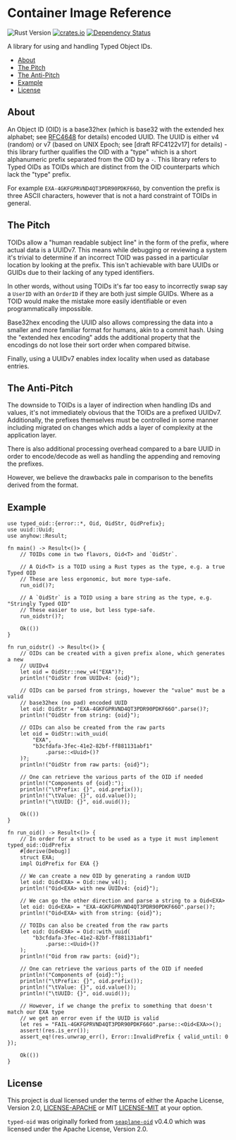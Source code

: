 # Container Image Reference

![Rust Version][rustc-image]
[![crates.io][crate-image]][crate-link]
[![Dependency Status][deps-image]][deps-link]

A library for using and handling Typed Object IDs.

<!-- vim-markdown-toc GFM -->

* [About](#about)
* [The Pitch](#the-pitch)
* [The Anti-Pitch](#the-anti-pitch)
* [Example](#example)
* [License](#license)

<!-- vim-markdown-toc -->

## About

An Object ID (OID) is a base32hex (which is base32 with the extended hex
alphabet; see [RFC4648] for details) encoded UUID. The UUID is either v4
(random) or v7 (based on UNIX Epoch; see [draft RFC4122v17] for details) - this
library further qualifies the OID with a "type" which is a short alphanumeric
prefix separated from the OID by a `-`. This library refers to Typed OIDs as
TOIDs which are distinct from the OID counterparts which lack the "type"
prefix.

For example `EXA-4GKFGPRVND4QT3PDR90PDKF66O`, by convention the prefix is three
ASCII characters, however that is not a hard constraint of TOIDs in general.

## The Pitch

TOIDs allow a "human readable subject line" in the form of the prefix, where
actual data is a UUIDv7. This means while debugging or reviewing a system it's
trivial to determine if an incorrect TOID was passed in a particular location by
looking at the prefix. This isn't achievable with bare UUIDs or GUIDs due to
their lacking of any typed identifiers.

In other words, without using TOIDs it's far too easy to incorrectly swap say a
`UserID` with an `OrderID` if they are both just simple GUIDs. Where as a TOID
would make the mistake more easily identifiable or even programmatically
impossible.

Base32hex encoding the UUID also allows compressing the data into a smaller and
more familiar format for humans, akin to a commit hash. Using the "extended hex
encoding" adds the additional property that the encodings do not lose their
sort order when compared bitwise.

Finally, using a UUIDv7 enables index locality when used as database entries.

## The Anti-Pitch

The downside to TOIDs is a layer of indirection when handling IDs and values,
it's not immediately obvious that the TOIDs are a prefixed UUIDv7.
Additionally, the prefixes themselves must be controlled in some manner
including migrated on changes which adds a layer of complexity at the
application layer.

There is also additional processing overhead compared to a bare UUID in order
to encode/decode as well as handling the appending and removing the prefixes.

However, we believe the drawbacks pale in comparison to the benefits derived
from the format.

## Example

```rust,no_run
use typed_oid::{error::*, Oid, OidStr, OidPrefix};
use uuid::Uuid;
use anyhow::Result;

fn main() -> Result<()> {
    // TOIDs come in two flavors, Oid<T> and `OidStr`.

    // A Oid<T> is a TOID using a Rust types as the type, e.g. a true Typed OID
    // These are less ergonomic, but more type-safe.
    run_oid()?;

    // A `OidStr` is a TOID using a bare string as the type, e.g. "Stringly Typed OID"
    // These easier to use, but less type-safe.
    run_oidstr()?;

    Ok(())
}

fn run_oidstr() -> Result<()> {
    // OIDs can be created with a given prefix alone, which generates a new
    // UUIDv4
    let oid = OidStr::new_v4("EXA")?;
    println!("OidStr from UUIDv4: {oid}");

    // OIDs can be parsed from strings, however the "value" must be a valid
    // base32hex (no pad) encoded UUID
    let oid: OidStr = "EXA-4GKFGPRVND4QT3PDR90PDKF66O".parse()?;
    println!("OidStr from string: {oid}");

    // OIDs can also be created from the raw parts
    let oid = OidStr::with_uuid(
        "EXA",
        "b3cfdafa-3fec-41e2-82bf-ff881131abf1"
            .parse::<Uuid>()?
    )?;
    println!("OidStr from raw parts: {oid}");

    // One can retrieve the various parts of the OID if needed
    println!("Components of {oid}:");
    println!("\tPrefix: {}", oid.prefix());
    println!("\tValue: {}", oid.value());
    println!("\tUUID: {}", oid.uuid());

    Ok(())
}

fn run_oid() -> Result<()> {
    // In order for a struct to be used as a type it must implement typed_oid::OidPrefix
    #[derive(Debug)]
    struct EXA;
    impl OidPrefix for EXA {}

    // We can create a new OID by generating a random UUID
    let oid: Oid<EXA> = Oid::new_v4();
    println!("Oid<EXA> with new UUIDv4: {oid}");

    // We can go the other direction and parse a string to a Oid<EXA>
    let oid: Oid<EXA> = "EXA-4GKFGPRVND4QT3PDR90PDKF66O".parse()?;
    println!("Oid<EXA> with from string: {oid}");

    // TOIDs can also be created from the raw parts
    let oid: Oid<EXA> = Oid::with_uuid(
        "b3cfdafa-3fec-41e2-82bf-ff881131abf1"
            .parse::<Uuid>()?
    );
    println!("Oid from raw parts: {oid}");

    // One can retrieve the various parts of the OID if needed
    println!("Components of {oid}:");
    println!("\tPrefix: {}", oid.prefix());
    println!("\tValue: {}", oid.value());
    println!("\tUUID: {}", oid.uuid());

    // However, if we change the prefix to something that doesn't match our EXA type
    // we get an error even if the UUID is valid
    let res = "FAIL-4GKFGPRVND4QT3PDR90PDKF66O".parse::<Oid<EXA>>();
    assert!(res.is_err());
    assert_eq!(res.unwrap_err(), Error::InvalidPrefix { valid_until: 0 });

    Ok(())
}
```

## License

This project is dual licensed under the terms of either the Apache License,
Version 2.0, [LICENSE-APACHE] or MIT [LICENSE-MIT] at your option.

`typed-oid` was originally forked from [`seaplane-oid`][seaplane_oid] v0.4.0
which was licensed under the Apache License, Version 2.0.

[//]: # (badges)

[crate-image]: https://img.shields.io/crates/v/typed-oid.svg
[crate-link]: https://crates.io/crates/typed-oid
[deps-image]: https://deps.rs/repo/github/kbknapp/typed-oid/status.svg
[deps-link]: https://deps.rs/crate/typed-oid
[rustc-image]: https://img.shields.io/badge/rustc-1.60+-blue.svg

[//]: # (Links)

[LICENSE-MIT]: https://github.com/kbknapp/typed-oid/blob/main/LICENSE-MIT
[LICENSE-APACHE]: https://github.com/kbknapp/typed-oid/blob/main/LICENSE-APACHE
[RFC4648]: https://datatracker.ietf.org/doc/html/rfc4648.html#section-7
[draft RFC4122v14]: https://datatracker.ietf.org/doc/html/draft-ietf-uuidrev-rfc4122bis#name-uuid-version-7
[seaplane_oid]: https://crates.io/crates/seaplane-oid

